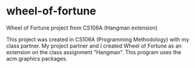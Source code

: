 # wheel-of-fortune
Wheel of Fortune project from CS106A (Hangman extension)

This project was created in CS106A (Programming Methodology) with my class partner. My project partner and I created
Wheel of Fortune as an extension on the class assignment "Hangman". This program uses the acm.graphics 
packages.
